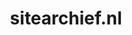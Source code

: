 ---
layout: post
title: "sitearchief.nl"
internal_url: "/dutchgov/sitearchief.nl.html"
subdomains_count: 69
all_subdomains_count: 69
urls_count: 69
ssl_rank: 0
http_rank: 71.492753623188
url_link: /data/sitearchief.nl/urls.txt
all_subdomains_link: /data/sitearchief.nl/all_subdomains.txt
subdomains_link: /data/sitearchief.nl/subdomains.txt
categories: dutchgov
---